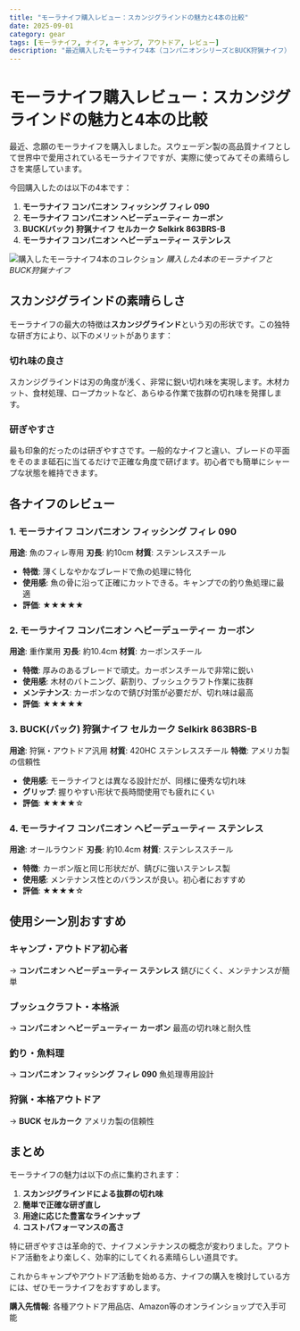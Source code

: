 ```yaml
---
title: "モーラナイフ購入レビュー：スカンジグラインドの魅力と4本の比較"
date: 2025-09-01
category: gear
tags: [モーラナイフ, ナイフ, キャンプ, アウトドア, レビュー]
description: "最近購入したモーラナイフ4本（コンパニオンシリーズとBUCK狩猟ナイフ）の詳細レビュー。スカンジグラインドの切れ味と研ぎやすさについて"
---
```


# モーラナイフ購入レビュー：スカンジグラインドの魅力と4本の比較

最近、念願のモーラナイフを購入しました。スウェーデン製の高品質ナイフとして世界中で愛用されているモーラナイフですが、実際に使ってみてその素晴らしさを実感しています。

今回購入したのは以下の4本です：

1. **モーラナイフ コンパニオン フィッシング フィレ 090**
2. **モーラナイフ コンパニオン ヘビーデューティー カーボン**
3. **BUCK(バック) 狩猟ナイフ セルカーク Selkirk 863BRS-B**
4. **モーラナイフ コンパニオン ヘビーデューティー ステンレス**

![購入したモーラナイフ4本のコレクション](images/morakniv-collection-2025-09-01.heic)
*購入した4本のモーラナイフとBUCK狩猟ナイフ*

## スカンジグラインドの素晴らしさ

モーラナイフの最大の特徴は**スカンジグラインド**という刃の形状です。この独特な研ぎ方により、以下のメリットがあります：

### 切れ味の良さ
スカンジグラインドは刃の角度が浅く、非常に鋭い切れ味を実現します。木材カット、食材処理、ロープカットなど、あらゆる作業で抜群の切れ味を発揮します。

### 研ぎやすさ
最も印象的だったのは研ぎやすさです。一般的なナイフと違い、ブレードの平面をそのまま砥石に当てるだけで正確な角度で研げます。初心者でも簡単にシャープな状態を維持できます。

## 各ナイフのレビュー

### 1. モーラナイフ コンパニオン フィッシング フィレ 090

**用途**: 魚のフィレ専用
**刃長**: 約10cm
**材質**: ステンレススチール

- **特徴**: 薄くしなやかなブレードで魚の処理に特化
- **使用感**: 魚の骨に沿って正確にカットできる。キャンプでの釣り魚処理に最適
- **評価**: ★★★★★

### 2. モーラナイフ コンパニオン ヘビーデューティー カーボン

**用途**: 重作業用
**刃長**: 約10.4cm
**材質**: カーボンスチール

- **特徴**: 厚みのあるブレードで頑丈。カーボンスチールで非常に鋭い
- **使用感**: 木材のバトニング、薪割り、ブッシュクラフト作業に抜群
- **メンテナンス**: カーボンなので錆び対策が必要だが、切れ味は最高
- **評価**: ★★★★★

### 3. BUCK(バック) 狩猟ナイフ セルカーク Selkirk 863BRS-B

**用途**: 狩猟・アウトドア汎用
**材質**: 420HC ステンレススチール
**特徴**: アメリカ製の信頼性

- **使用感**: モーラナイフとは異なる設計だが、同様に優秀な切れ味
- **グリップ**: 握りやすい形状で長時間使用でも疲れにくい
- **評価**: ★★★★☆

### 4. モーラナイフ コンパニオン ヘビーデューティー ステンレス

**用途**: オールラウンド
**刃長**: 約10.4cm
**材質**: ステンレススチール

- **特徴**: カーボン版と同じ形状だが、錆びに強いステンレス製
- **使用感**: メンテナンス性とのバランスが良い。初心者におすすめ
- **評価**: ★★★★☆

## 使用シーン別おすすめ

### キャンプ・アウトドア初心者
→ **コンパニオン ヘビーデューティー ステンレス**
錆びにくく、メンテナンスが簡単

### ブッシュクラフト・本格派
→ **コンパニオン ヘビーデューティー カーボン**
最高の切れ味と耐久性

### 釣り・魚料理
→ **コンパニオン フィッシング フィレ 090**
魚処理専用設計

### 狩猟・本格アウトドア
→ **BUCK セルカーク**
アメリカ製の信頼性

## まとめ

モーラナイフの魅力は以下の点に集約されます：

1. **スカンジグラインドによる抜群の切れ味**
2. **簡単で正確な研ぎ直し**
3. **用途に応じた豊富なラインナップ**
4. **コストパフォーマンスの高さ**

特に研ぎやすさは革命的で、ナイフメンテナンスの概念が変わりました。アウトドア活動をより楽しく、効率的にしてくれる素晴らしい道具です。

これからキャンプやアウトドア活動を始める方、ナイフの購入を検討している方には、ぜひモーラナイフをおすすめします。

**購入先情報**: 各種アウトドア用品店、Amazon等のオンラインショップで入手可能